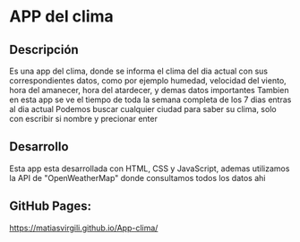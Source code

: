 # APP del clima

## Descripción
Es una app del clima, donde se informa el clima del dia actual con sus correspondientes datos, como por ejemplo humedad, velocidad del viento, hora del amanecer,
hora del atardecer, y demas datos importantes
Tambien en esta app se ve el tiempo de toda la semana completa de los 7 dias entras al dia actual
Podemos buscar cualquier ciudad para saber su clima, solo con escribir si nombre y precionar enter

## Desarrollo
Esta app esta desarrollada con HTML, CSS y JavaScript, ademas utilizamos la API de "OpenWeatherMap" donde consultamos todos los datos ahi

## GitHub Pages:
https://matiasvirgili.github.io/App-clima/
